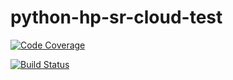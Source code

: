 # python-hp-sr-cloud-test

[![Code Coverage](https://img.shields.io/badge/Coverage-100%25-brightgreen.svg)](#)


[![Build Status](https://github.com/kunaljha5/python-hp-sr-cloud-test/actions/workflows/main.yml/badge.svg)](https://github.com/kunaljha5/python-hp-sr-cloud-test/actions/workflows/main.yml)
